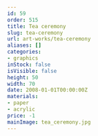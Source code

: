 ```yaml
---
id: 59
order: 515
title: Tea ceremony
slug: tea-ceremony
url: art-works/tea-ceremony
aliases: []
categories:
- graphics
inStock: false
isVisible: false
height: 50
width: 70
date: 2008-01-01T00:00:00Z
materials:
- paper
- acrylic
price: -1
mainImage: tea_ceremony.jpg
---
```

